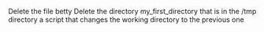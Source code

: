 Delete the file betty
Delete the directory my_first_directory that is in the /tmp directory
a script that changes the working directory to the previous one
